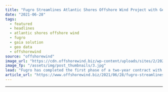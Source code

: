 ```yaml
---
title: "Fugro Streamlines Atlantic Shores Offshore Wind Project with Geo-Data Platform"
date: "2021-06-28"
tags: 
  - featured
  - headlines
  - atlantic shores offshore wind
  - fugro
  - gaia solution
  - geo data
  - offshorewind
source: "offshorewind"
image_url: "https://cdn.offshorewind.biz/wp-content/uploads/sites/2/2021/06/28101503/Fugro-Streamlines-Atlantic-Shores-Offshore-Wind-Project-with-Geo-Data-Platform.jpg"
image_fp: "/assets/img/post_thumbnails/3.jpg"
lead: "Fugro has completed the first phase of a two-year contract with Atlantic Shores Offshore"
article_url: "https://www.offshorewind.biz/2021/06/28/fugro-streamlines-atlantic-shores-offshore-wind-project-with-geo-data-platform/"
---
```


---

